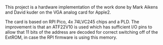 This project is a hardware implementation of the work done by Mark Aikens and David kuder on the VGA analog card for Apple2.

The card is based on RPI Pico, 4x 74LVC245 chips and a PLD. The improvement is that an ATF22V10 is used which has sufficient I/O pins to allow that 11 bits of the address are decoded for correct switching off of the ExtROM, in case the RPI firmware is using this memory.
